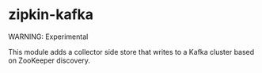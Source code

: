 # zipkin-kafka

WARNING: Experimental

This module adds a collector side store that writes to a Kafka cluster
based on ZooKeeper discovery.

